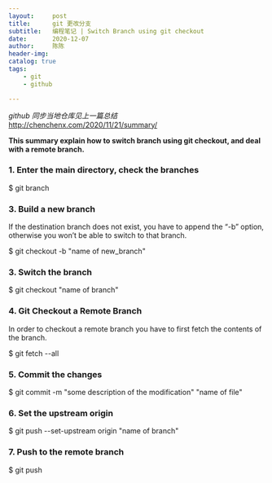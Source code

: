 ```yaml
---
layout:     post
title:      git 更改分支
subtitle:   编程笔记 | Switch Branch using git checkout
date:       2020-12-07
author:     陈陈
header-img: 
catalog: true
tags:
    - git
    - github

---
```


*github 同步当地仓库见上一篇总结*
http://chenchenx.com/2020/11/21/summary/


**This summary explain how to switch branch using git checkout, and deal with a remote branch.**

### 1. Enter the main directory, check the branches
>
$ git branch

### 3. Build a new branch
If the destination branch does not exist, you have to append the “-b” option, otherwise you won’t be able to switch to that branch.
>
$ git checkout -b "name of new_branch"

### 3. Switch the branch
>
$ git checkout "name of branch"

### 4. Git Checkout a Remote Branch
In order to checkout a remote branch you have to first fetch the contents of the branch.
>
$ git fetch --all

### 5. Commit the changes
>
$ git commit -m "some description of the modification" "name of file"

### 6. Set the upstream origin
>
$ git push --set-upstream origin "name of branch"

### 7. Push to the remote branch
>
$ git push







